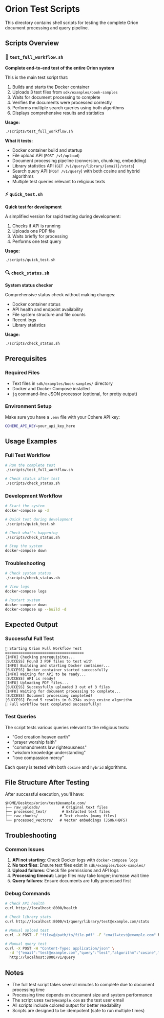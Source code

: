 # Orion Test Scripts

This directory contains shell scripts for testing the complete Orion document processing and query pipeline.

## Scripts Overview

### 🚀 `test_full_workflow.sh`

**Complete end-to-end test of the entire Orion system**

This is the main test script that:

1. Builds and starts the Docker container
2. Uploads 3 text files from `sdk/examples/book-samples`
3. Waits for document processing to complete
4. Verifies the documents were processed correctly
5. Performs multiple search queries using both algorithms
6. Displays comprehensive results and statistics

**Usage:**

```bash
./scripts/test_full_workflow.sh
```

**What it tests:**

- Docker container build and startup
- File upload API (`POST /v1/upload`)
- Document processing pipeline (conversion, chunking, embedding)
- Library statistics API (`GET /v1/query/library/{email}/stats`)
- Search query API (`POST /v1/query`) with both cosine and hybrid algorithms
- Multiple test queries relevant to religious texts

### ⚡ `quick_test.sh`

**Quick test for development**

A simplified version for rapid testing during development:

1. Checks if API is running
2. Uploads one PDF file
3. Waits briefly for processing
4. Performs one test query

**Usage:**

```bash
./scripts/quick_test.sh
```

### 🔍 `check_status.sh`

**System status checker**

Comprehensive status check without making changes:

- Docker container status
- API health and endpoint availability
- File system structure and file counts
- Recent logs
- Library statistics

**Usage:**

```bash
./scripts/check_status.sh
```

## Prerequisites

### Required Files

- Text files in `sdk/examples/book-samples/` directory
- Docker and Docker Compose installed
- `jq` command-line JSON processor (optional, for pretty output)

### Environment Setup

Make sure you have a `.env` file with your Cohere API key:

```bash
COHERE_API_KEY=your_api_key_here
```

## Usage Examples

### Full Test Workflow

```bash
# Run the complete test
./scripts/test_full_workflow.sh

# Check status after test
./scripts/check_status.sh
```

### Development Workflow

```bash
# Start the system
docker-compose up -d

# Quick test during development
./scripts/quick_test.sh

# Check what's happening
./scripts/check_status.sh

# Stop the system
docker-compose down
```

### Troubleshooting

```bash
# Check system status
./scripts/check_status.sh

# View logs
docker-compose logs

# Restart system
docker-compose down
docker-compose up --build -d
```

## Expected Output

### Successful Full Test

```
🚀 Starting Orion Full Workflow Test
====================================
[INFO] Checking prerequisites...
[SUCCESS] Found 3 PDF files to test with
[INFO] Building and starting Docker container...
[SUCCESS] Docker container started successfully
[INFO] Waiting for API to be ready...
[SUCCESS] API is ready!
[INFO] Uploading PDF files...
[SUCCESS] Successfully uploaded 3 out of 3 files
[INFO] Waiting for document processing to complete...
[SUCCESS] Document processing completed!
[SUCCESS] Found 5 results in 0.234s using cosine algorithm
🎉 Full workflow test completed successfully!
```

### Test Queries

The script tests various queries relevant to the religious texts:

- "God creation heaven earth"
- "prayer worship faith"
- "commandments law righteousness"
- "wisdom knowledge understanding"
- "love compassion mercy"

Each query is tested with both `cosine` and `hybrid` algorithms.

## File Structure After Testing

After successful execution, you'll have:

```
$HOME/Desktop/orion/test@example.com/
├── raw_uploads/          # Original text files
├── processed_text/       # Extracted text files
├── raw_chunks/          # Text chunks (many files)
└── processed_vectors/   # Vector embeddings (JSON/HDF5)
```

## Troubleshooting

### Common Issues

1. **API not starting**: Check Docker logs with `docker-compose logs`
2. **No text files**: Ensure text files exist in `sdk/examples/book-samples/`
3. **Upload failures**: Check file permissions and API logs
4. **Processing timeout**: Large files may take longer; increase wait time
5. **Query failures**: Ensure documents are fully processed first

### Debug Commands

```bash
# Check API health
curl http://localhost:8000/health

# Check library stats
curl http://localhost:8000/v1/query/library/test@example.com/stats

# Manual upload test
curl -X POST -F "file=@/path/to/file.pdf" -F "email=test@example.com" http://localhost:8000/v1/upload

# Manual query test
curl -X POST -H "Content-Type: application/json" \
  -d '{"email":"test@example.com","query":"test","algorithm":"cosine","limit":5}' \
  http://localhost:8000/v1/query
```

## Notes

- The full test script takes several minutes to complete due to document processing time
- Processing time depends on document size and system performance
- The script uses `test@example.com` as the test user email
- All scripts include colored output for better readability
- Scripts are designed to be idempotent (safe to run multiple times)
